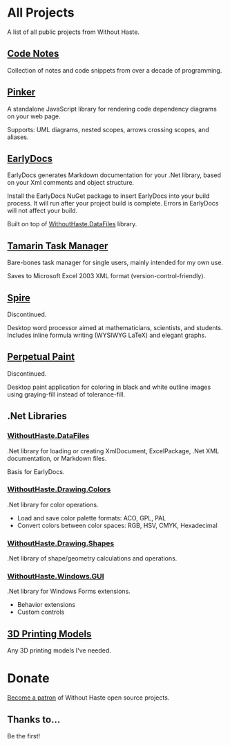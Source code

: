 # All Projects

A list of all public projects from Without Haste.

## [Code Notes](http://withouthaste.com/codeNotes/index.html)

Collection of notes and code snippets from over a decade of programming.

## [Pinker](https://github.com/WithoutHaste/Pinker)

A standalone JavaScript library for rendering code dependency diagrams on your web page.

Supports: UML diagrams, nested scopes, arrows crossing scopes, and aliases.

## [EarlyDocs](https://github.com/WithoutHaste/EarlyDocs)

EarlyDocs generates Markdown documentation for your .Net library, based on your Xml comments and object structure.

Install the EarlyDocs NuGet package to insert EarlyDocs into your build process. It will run after your project build is complete. Errors in EarlyDocs will not affect your build.

Built on top of [WithoutHaste.DataFiles](https://github.com/WithoutHaste/WithoutHaste.DataFiles) library.

## [Tamarin Task Manager](https://github.com/WithoutHaste/TamarinTaskManager)

Bare-bones task manager for single users, mainly intended for my own use.

Saves to Microsoft Excel 2003 XML format (version-control-friendly).

## [Spire](https://github.com/WithoutHaste/Spire)

Discontinued.

Desktop word processor aimed at mathematicians, scientists, and students. Includes inline formula writing (WYSIWYG LaTeX) and elegant graphs.

## [Perpetual Paint](https://github.com/WithoutHaste/PerpetualPaint)

Discontinued.

Desktop paint application for coloring in black and white outline images using graying-fill instead of tolerance-fill.

## .Net Libraries

### [WithoutHaste.DataFiles](https://github.com/WithoutHaste/WithoutHaste.DataFiles)

.Net library for loading or creating XmlDocument, ExcelPackage, .Net XML documentation, or Markdown files.

Basis for EarlyDocs.

### [WithoutHaste.Drawing.Colors](https://github.com/WithoutHaste/WithoutHaste.Drawing.Colors)

.Net library for color operations.
* Load and save color palette formats: ACO, GPL, PAL
* Convert colors between color spaces: RGB, HSV, CMYK, Hexadecimal

### [WithoutHaste.Drawing.Shapes](https://github.com/WithoutHaste/WithoutHaste.Drawing.Shapes)

.Net library of shape/geometry calculations and operations.

### [WithoutHaste.Windows.GUI](https://github.com/WithoutHaste/WithoutHaste.Windows.GUI)

.Net library for Windows Forms extensions.
* Behavior extensions
* Custom controls
	
## [3D Printing Models](https://github.com/WithoutHaste/Printing3D)

Any 3D printing models I've needed.

# Donate

[Become a patron](https://www.patreon.com/withouthaste) of Without Haste open source projects.

## Thanks to...

Be the first!

